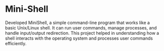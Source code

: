 # Mini-Shell
Developed MiniShell, a simple command-line program that works like a basic  Unix/Linux shell. It can run user commands, manage processes, and handle input/output  redirection. This project helped in understanding how a shell interacts with the operating  system and processes user commands efficiently. 
